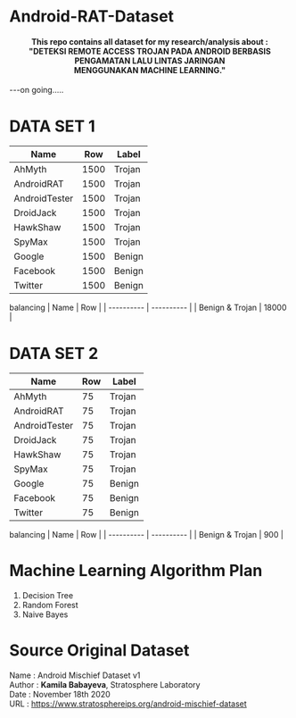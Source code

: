 # Android-RAT-Dataset
<h4 align="center">This repo contains all dataset for my research/analysis about : <br>
"DETEKSI REMOTE ACCESS TROJAN PADA ANDROID BERBASIS PENGAMATAN LALU LINTAS JARINGAN <br> MENGGUNAKAN MACHINE LEARNING." </h4>

---on going.....

# DATA SET 1
| Name | Row | Label |
| ---------- | ---------- | ---------- |
| AhMyth | 1500 | Trojan |
| AndroidRAT | 1500 | Trojan |
| AndroidTester | 1500 | Trojan |
| DroidJack | 1500 | Trojan |
| HawkShaw | 1500 | Trojan |
| SpyMax | 1500 | Trojan |
| Google | 1500 | Benign |
| Facebook | 1500 | Benign |
| Twitter | 1500 | Benign |

balancing
| Name | Row |
| ---------- | ---------- |
| Benign & Trojan | 18000 |

# DATA SET 2
| Name | Row | Label |
| ---------- | ---------- | ---------- |
| AhMyth | 75 | Trojan |
| AndroidRAT | 75 | Trojan |
| AndroidTester | 75 | Trojan |
| DroidJack | 75 | Trojan |
| HawkShaw | 75 | Trojan |
| SpyMax | 75 | Trojan |
| Google | 75 | Benign |
| Facebook | 75 | Benign |
| Twitter | 75 | Benign |

balancing
| Name | Row |
| ---------- | ---------- |
| Benign & Trojan | 900 |


# Machine Learning Algorithm Plan
1. Decision Tree
2. Random Forest
3. Naive Bayes

# Source Original Dataset
Name : Android Mischief Dataset v1<br>
Author : <b>Kamila Babayeva</b>, Stratosphere Laboratory<br>
Date : November 18th 2020<br>
URL : https://www.stratosphereips.org/android-mischief-dataset

